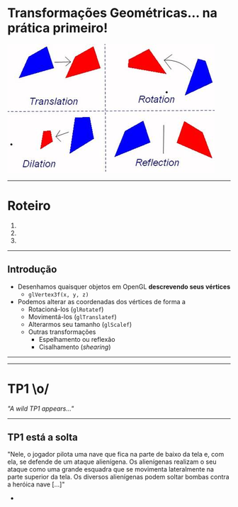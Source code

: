 # Transformações Geométricas... na prática primeiro!

![](images/transformations.jpg)

---
# Roteiro

1.
1.
1.

---
## Introdução

- Desenhamos quaisquer objetos em OpenGL **descrevendo seus vértices**
  - `glVertex3f(x, y, z)`
- Podemos alterar as coordenadas dos vértices de forma a
  - Rotacioná-los (`glRotatef`)
  - Movimentá-los (`glTranslatef`)
  - Alterarmos seu tamanho (`glScalef`)
  - Outras transformações
    - Espelhamento ou reflexão
    - Cisalhamento (_shearing_)

---

---
# TP1 \o/

_"A wild TP1 appears..."_

---
## TP1 está a solta

"Nele, o jogador pilota uma nave que fica na parte de baixo da tela e, com ela,
se defende de um ataque alienígena. Os alienígenas realizam o seu ataque como
uma grande esquadra que se movimenta lateralmente na parte superior da tela. Os
diversos alienígenas podem soltar bombas contra a heróica nave [...]"

-

